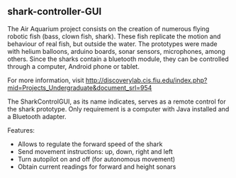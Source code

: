 shark-controller-GUI
--------------------

The Air Aquarium project consists on the creation of numerous flying robotic fish (bass, clown fish, shark). These 
fish replicate the motion and behaviour of real fish, but outside the water. The prototypes were made with helium 
balloons, arduino boards, sonar sensors, microphones, among others. Since the sharks contain a bluetooth module, 
they can be controlled through a computer, Android phone or tablet.

For more information, visit http://discoverylab.cis.fiu.edu/index.php?mid=Projects_Undergraduate&document_srl=954

The SharkControlGUI, as its name indicates, serves as a remote control for the shark prototype. Only requirement is a
computer with Java installed and a Bluetooth adapter. 

Features:
- Allows to regulate the forward speed of the shark
- Send movement instructions: up, down, right and left
- Turn autopilot on and off (for autonomous movement)
- Obtain current readings for forward and height sonars